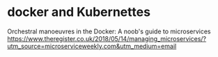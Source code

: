 # docker and Kubernettes 

Orchestral manoeuvres in the Docker: A noob's guide to microservices
https://www.theregister.co.uk/2018/05/14/managing_microservices/?utm_source=microserviceweekly.com&utm_medium=email
